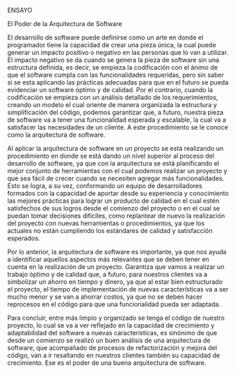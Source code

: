 ENSAYO

El Poder de la Arquitectura de Software

El desarrollo de software puede definirse como un arte en donde el programador tiene la capacidad de crear una pieza única, la cual puede generar un impacto positivo o negativo en las personas que lo van a utilizar. El impacto negativo se da cuando se genera la pieza de software sin una estructura definida, es decir, se empieza la codificación con el ánimo de que el software cumpla con las funcionalidades requeridas, pero sin saber si se esta aplicando las prácticas adecuadas para que en el futuro se pueda evidenciar un software óptimo y de calidad. Por el contrario, cuando la codificación se empieza con un análisis detallado de los requerimientos, creando un modelo el cual oriente de manera organizada la estructura y simplificación del código, podemos garantizar que, a futuro, nuestra pieza de software va a tener una funcionalidad esperada y escalable, la cual va a satisfacer las necesidades de un cliente. A este procedimiento se le conoce como la arquitectura de software.

Al aplicar la arquitectura de software en un proyecto se está realizando un procedimiento en donde se está dando un nivel superior al proceso del desarrollo de software, ya que con la arquitectura se está planificando el mejor conjunto de herramientas con el cual podemos realizar un proyecto y que sea fácil de crecer cuando se necesiten agregar más funcionalidades. Esto se logra, a su vez, conformando un equipo de desarrolladores formados con la capacidad de aportar desde su experiencia y conocimiento las mejores prácticas para lograr un producto de calidad en el cual estén satisfechos de sus logros desde el comienzo del proyecto o en el cual se puedan tomar decisiones difíciles, como replantear de nuevo la realización del proyecto con nuevas herramientas o procedimientos, ya que los actuales no están cumpliendo los estándares de calidad y satisfacción esperados.

Por lo anterior, la arquitectura de software es importante, ya que nos ayuda a identificar aquellos aspectos más relevantes que se deben tener en cuenta en la realización de un proyecto. Garantiza que vamos a realizar un trabajo óptimo y de calidad que, a futuro, para nuestros clientes va a simbolizar un ahorro en tiempo y dinero, ya que al estar bien estructurado el proyecto, el tiempo de implementación de nuevas características va a ser mucho menor y se van a ahorrar costos, ya que no se deben hacer reprocesos en el código para que una funcionalidad pueda ser adaptada. 

Para concluir, entre más limpio y organizado se tenga el código de nuestro proyecto, lo cual se va a ver reflejado en la capacidad de crecimiento y adaptabilidad del software a nuevas características, es sinónimo de que desde un comienzo se realizó un buen análisis de una arquitectura de software, que acompañado de procesos de refactorización y mejora del código, van a ir resaltando en nuestros clientes también su capacidad de crecimiento. Ese es el poder de una buena arquitectura de software.


